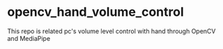 # opencv_hand_volume_control
This repo is related pc's volume level control with hand through OpenCV and MediaPipe
